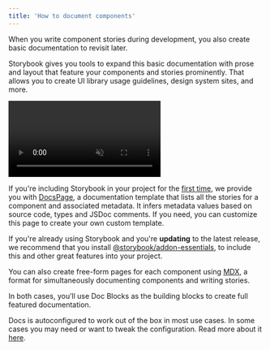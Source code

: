 ```yaml
---
title: 'How to document components'
---
```


When you write component stories during development, you also create basic documentation to revisit later.

Storybook gives you tools to expand this basic documentation with prose and layout that feature your components and stories prominently. That allows you to create UI library usage guidelines, design system sites, and more.

<video autoPlay muted playsInline loop>
  <source
    src="addon-docs-optimized.mp4"
    type="video/mp4"
  />
</video>

If you're including Storybook in your project for the [first time](../get-started/install.md), we provide you with [DocsPage](./docs-page.md), a documentation template that lists all the stories for a component and associated metadata. It infers metadata values based on source code, types and JSDoc comments. If you need, you can customize this page to create your own custom template.

If you're already using Storybook and you're **updating** to the latest release, we recommend that you install [@storybook/addon-essentials](https://www.npmjs.com/package/@storybook/addon-essentials), to include this and other great features into your project.

You can also create free-form pages for each component using [MDX](./mdx.md), a format for simultaneously documenting components and writing stories.

In both cases, you’ll use Doc Blocks as the building blocks to create full featured documentation.

Docs is autoconfigured to work out of the box in most use cases. In some cases you may need or want to tweak the configuration. Read more about it [here](https://storybook.js.org/addons/@storybook/addon-docs).
